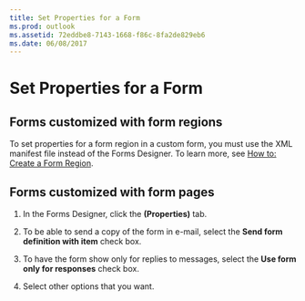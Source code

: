 ```yaml
---
title: Set Properties for a Form
ms.prod: outlook
ms.assetid: 72eddbe8-7143-1668-f86c-8fa2de829eb6
ms.date: 06/08/2017
---
```



# Set Properties for a Form

## Forms customized with form regions

To set properties for a form region in a custom form, you must use the XML manifest file instead of the Forms Designer. To learn more, see  [How to: Create a Form Region](create-a-form-region.md).


## Forms customized with form pages


1. In the Forms Designer, click the **(Properties)** tab.
    
2. To be able to send a copy of the form in e-mail, select the **Send form definition with item** check box.
    
3. To have the form show only for replies to messages, select the **Use form only for responses** check box.
    
4. Select other options that you want. 
    

